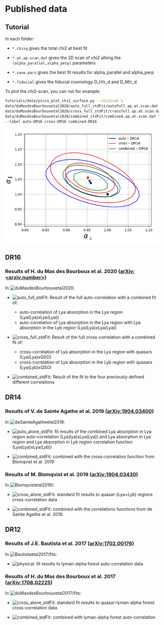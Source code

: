 # Published data

## Tutorial

In each folder:

*   `*.chisq` gives the total chi2 at best fit

*   `*.at.ap.scan.dat` gives the 2D scan of chi2 allong the
        `(alpha_parallel,alpha_perp)` parameters

*   `*.save.pars` gives the best fit results for alpha\_parallel
    and alpha_perp

*   `*.fiducial` gives the fiducial cosmology D\_H/r\_d and D\_M/r\_d

To plot the chi2-scan, you can run for example:
```bash
tutorials/data/picca_plot_chi2_surface.py --chi2scan \
data/duMasdesBourbouxetal2020/auto_full_stdFit/autofull.ap.at.scan.dat \
data/duMasdesBourbouxetal2020/cross_full_stdFit/crossfull.ap.at.scan.dat \
data/duMasdesBourbouxetal2020/combined_stdFit/combined.ap.at.scan.dat \
--label auto-DR16 cross-DR16 combined-DR16
```

![DR16-chi2scan](/tutorials/data/DR16-chi2-scan-ap-at.png)

## DR16

### Results of H. du Mas des Bourboux et al. 2020 ([arXiv:<arxiv.number>](https://arxiv.org/abs/<arxiv.number>))
In ![duMasdesBourbouxetal2020](/data/duMasdesBourbouxetal2020/):

*   ![auto\_full\_stdFit](/data/duMasdesBourbouxetal2020/auto_full_stdFit/): Result of the full auto-correlation with a combined fit of:
    * auto-correlation of Lya absorption in the Lya region (Lya(Lya)xLya(Lya))
    * auto-correlation of Lya absorption in the Lya region with Lya absorption in the Lyb region (Lya(Lya)xLya(Lya))

*   ![cross\_full\_stdFit](/data/duMasdesBourbouxetal2020/cross_full_stdFit/): Result of the full cross-correlation with a combined fit of:
    * cross-correlation of Lya absorption in the Lya region with quasars (Lya(Lya)xQSO)
    * cross-correlation of Lya absorption in the Lyb region with quasars (Lya(Lyb)xQSO)

*   ![combined\_stdFit](/data/duMasdesBourbouxetal2020/combined_stdFit/): Result of the fit to the four previously defined
    different correlations

## DR14

### Results of V. de Sainte Agathe et al. 2019 ([arXiv:1904.03400](https://arxiv.org/abs/1904.03400))
In ![deSainteAgatheetal2019](/data/deSainteAgatheetal2019/):

*   ![auto\_alone\_stdFit](/data/deSainteAgatheetal2019/auto_alone_stdFit/): fit results of the combined Lya absorption in Lya region
    auto-correlation (Lya(lya)xLya(Lya)) and  Lya absorption in Lya
    region and Lya absorption in Lyb region correlation function
    (Lya(Lya)xLya(Lyb))

*   ![combined\_stdFit](/data/deSainteAgatheetal2019/combined_stdFit/): combined with the cross-correlation function from Blomqvist et al. 2019

### Results of M. Blomqvist et al. 2019 ([arXiv:1904.03430](https://arxiv.org/abs/1904.03430))
In ![Blomqvistetal2019/](/data/Blomqvistetal2019/):

*   ![cross\_alone\_stdFit](/data/Blomqvistetal2019/cross_alone_stdFit): standard fit results to quasar-(Lya+Lyb) regions cross-correlation
    data

*   ![combined\_stdFit](/data/Blomqvistetal2019/combined_stdFit/): combined with the correlations functions from de Sainte Agathe et al. 2019.

## DR12

### Results of J.E. Bautista et al. 2017 ([arXiv:1702.00176](https://arxiv.org/abs/1702.00176))
In ![Bautistaetal2017/fits](/data/Bautistaetal2017/fits/):

*   ![physical](/data/Bautistaetal2017/fits/physical/): fit results to lyman-alpha forest auto-correlation data

### Results of H. du Mas des Bourboux et al. 2017 ([arXiv:1708.02225](https://arxiv.org/abs/1708.02225))
In ![duMasdesBourbouxetal2017/fits](/data/duMasdesBourbouxetal2017/fits/):

*   ![cross\_alone\_stdFit](/data/duMasdesBourbouxetal2017/fits/cross_alone_stdFit/): standard fit results to quasar-lyman-alpha forest cross-correlation data

*   ![combined\_stdFit](/data/duMasdesBourbouxetal2017/fits/combined_stdFit/): combined with lyman-alpha forest auto-correlation

